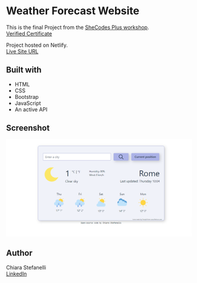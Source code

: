 # Weather Forecast Website
This is the final Project from the [SheCodes Plus workshop](https://www.shecodes.io/plus). 
<br />[Verified Certificate](https://www.shecodes.io/certificates/6287aed3289a13f0025f00b96b3f27f0)

Project hosted on Netlify.
<br />[Live Site URL](https://shecodes-weatherwebsite.netlify.app)

## Built with
- HTML
- CSS
- Bootstrap
- JavaScript
- An active API

## Screenshot
[<img src="./weather-website-preview.png" width="600"/>](https://sharp-clarke-ad32c6.netlify.app/)

## Author
Chiara Stefanelli
<br />[LinkedIn](https://www.linkedin.com/in/chiarastefanelli/?locale=en_US)
